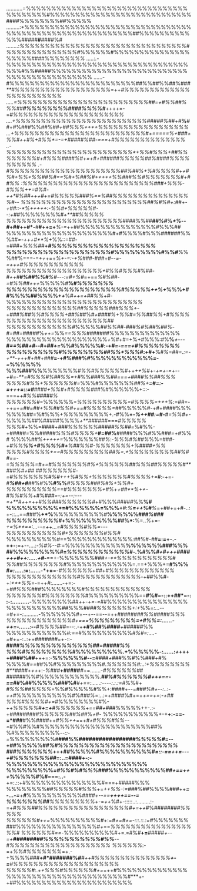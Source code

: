 ...........=%%%%%%%%%%%%%%%%%%%%%%%%%%%%%%%%%%%%%%%%#%%%%%%%%%%%%%%%%%%%%%%%%%%%%####%%%%%%%%##%%%%%
.........:+%%%%%%%%%%%%%%%%%%%%%%%%%%%%%%%%%%%%%%%%%%%%%%%%%%%%%%%%%%##%%%%%%%%%%%%%#####**#**####%#
........:*%%%%%%%%%%%%%%%%%%%%%%%%%%%%%%%%%#%%%%%%%%%%%%%%#*%%%%%%#%%%%%%%%%%%%%%%%%%%%####%%%%*%%%%
.....:.-*%%%%%%%%%%%%%%%%%%%%%%%%%%%%%%%%%%%%%%%#%%#####%%%%%%%%%%%%%%%%%%%%%%%%%%%%%%%%%%%%%%%%%%%%
......-#%%%%%%%%%%%%%%%%%%%%%%%%%##%%##%%##%##*#**#%%%%%%%%%%%%%%%%%%%*=++*#%%%%%%%%%%%%%%%%%%%%%%%%
.....=%%%%%%%%%%%%%%%%%%%%%%%%%%##=+#%%##%%%##**#%%%%%%%%####%%%%#***++++=-=*#%%%%%%%%%%%%%%%%%%%%%%
....+%%%%%%%%%%%%%%%%%%%%%%%%%%#*#*###%##*+#**%**##+#%###%%##%##*+***##%%%*+++**+*%%%%%%%%%%%%%%%%%%
...+%%%%%%%%%%%%%%%%%%%%%%%%%%#+=====*%+**###+%%#++#*%*+#%%*=**-=+**##*###%##*-===+**#%%%%%%%%%%%%%%
..-%%%%%%%%%%%%%%%%%%%%%%%%%*+**%%#*%%%+##%%%%%%%%#+#%%%###*#%#+=+#+**####*##%%%%%##%#*###%%%%%%%%%%
.-#%%%%%%%%%%%%%%%%%%%%%%#**#%##%+%#%%%%#++#%#+*%%*+%%##%#==*%#+*%*##%#+++*++%%###%%#%%%%%%%#*+*##%%
:%%%%%%%%%%%%%%%%%%%%%%%%%%###+%%%-#%%%++=#%#-++*#**%##+++#*+*=#%%%%%###%*==*%##%%%%%%%%%%%%%%%%#*--
%%%%%%%%%%%%%%%%%%%%%%%%%#*#%#*%#+:##+-+*##**::-*%+**++*++***:-%%#+%%%%%#--:+#*#%%%%%%%%#*+**##%%%%%
%%%%%%%%%%%%%%%%%%%%%%%###*#%%##**#*#%*#%*+%*--*#*+##++#*-**#**#++=+***%-=*++##%%%%%%%%%%%%%%%#%%%##
%%%%%%%%%%%%%%%%%%%%%#+#%%%%#%%%######%%%##*=-+++#**%*+%%::=##-=###+*%%%#*#**+*#%%%%%%%%%%%%%%%%%%%%
%%%%%%%%%%%%%%%%%%%%*#%%%%%%%%%#%%#**%%%##%===-=+*+*+=+*%+-=:-+%###-###*+#*--=-=+***++*#%%%%%%%%%%%%
%%%%%%%%%%%%%%%%%%%+#%%#%%%*#%#*#-#++#**#%##%%#**%#---:=#+%#*=+==*%#%##-=#%%##+++*%%%%%#**%#*%%%%%%%
%%%%%%%%%%%%%%%%%%%%%%#%%%%%++%+*%%%+*##*%%%%##%%%%+*+***%#*++=+##%%*+#-%%%%%*%%%%%%%%%%%%%%%%%%%%%%
%%%%%%%%%%%%%%##%%%%%###%%%+*-+*###%##%%#%%%%+##%*##%#*+####%+%%#=%%##%%+#%%%%%%%%%%%%%%%%%%%%%%%%##
%%%%%%%%%%%%%#*%%%%%#*#%%#*#-###*%#%##*%##*%*-*#=##=*###*#*#%*++=*%%***=*=%%%###*##*##%%%%%%%%%%%%%%
%%%%%%%%%%%%%%%%%%%%*+*%*#+*#=+%+#%%%:#%**%*+---*#*==%#*#*+#*--#+##*+=*%%#%%%%%#:-+#*=-===+#%%%%%%%%
%%%%%%%%%%#%%%%%%%%##%%+%%%*#:+#+**%#*%*=##*=.:=-+**-+++#+##*+###**=-+#%###%#%%%%%%%%%%%%*=-=*%%%%%%
%%%###%%**%%%%%%%#*%%#%%%%%*%#++*++%*#+-*+=+-=+--+#=-**=#%%%#%##%%=+*#%%###%%##*===+*###*#%%#***#%%%
%%%%#%%*+%%%%%%#=*%%%#%%%%%%*%##%+**=#=:-=+++=::=#**####+%%#+#%%%%##*#%#%%%%%%+:::-===++*#%%#*####*%
%%%%%%#*=%%%%%%=*%%%%%%%%%%=#%%%%=+++%*:=##=-++=+***=##=##+%%##%%*#+==#%*%%%%=*##%%%%%#-+#+*####*%%%
%%%%*##*=%#%%%+*%%*%%%%%%%+.-#%%**+-*%++##:=#*-**#*=%%#+-*%%%%%##%#*#*###%%%%*+**##*##*#*#===*#%%%%%
%%%#+*%%=####+*###%%%%%%*###*##%%##=*%#%%-+##*###=*%%#*####%%%#%%%%+***#=##%**#####%%%#%%###*=+*#%%#
%%%%*##%+++++=*%%%%%%%##*%*:-*%%%#%##%*%%=###**-+#%%****%%*+#%%%%#*+***%##%%#-*%%%%%%%*+**%####+*%%*
%%%%#%%%%+==#%%%%%%%%%*##%=.+%%%%%%%%%##%##==-=%%%%%=*#+=#%%%%%%%#%+*%%%%%%##%%%##%%%%%#****###%#+##
##%%%%%%*#-=#%%%%%%%#**%#+++%*#%%+***%%%%%%%#%%%%+=*#:-+=-*#**%##+#***##%#%%**#%%***#%%%%###%#%+%%#+
%%%%%%%%%%==#%%%%%%%+#%*+*+##**%++-#%%#%%*+#%#*##=-:+=--:---=+**#++=++#%%###%%%%%%#*+#%%%#####%%**%#
%%%%%%%%%%*=#%%%%%%=%%%+**#:*%**=++%#**%*=+##+=+#-..:+-::...==###%**+*%**%%%%%%%%%%#**%%%%%%##*#%###
%%%%%%%%%%#+*%%%%%%%%%%##%*:**%=..*%*+=*-+=%**==:...--=++...=#%%%%#%%=---%%%%%%%%%%%#+%%%%%%%*#*%%#*
%%%%%%%%%%#==%%%%%%%%%%%%%*:*##%#*-#*#**=:=+-.-++-:=**+--....:-*%#%--#*:=%%%%%%%%%%%%**%%%%%%%###%%%
##%%%%%%%%%#=*%%%%%%%%%%%%#-.*%#%%****#+#*+++*####+++*#++:.....+#*-**==+-%%%%%%%###*+-**%%%%%%%%%%%#
%%##%%%%%%%%#*%%%%%%%%%%%%%=.==+%%%+=**#%%%#*=:.....:*=:......-*+=**=-*#%%%%%%*+*##*+*#%%%%%%%%%%%%%
%%%%%%%%%%%%%%#%%%%%%%%%%%%*-+##%%#-+*:+**%%*=-=++*#*:.......-+=:-+*##%%%*###%%%%%%%%#*%%%%%%%%%%%%%
%%%%%%%#%%%%%%%%*#%%%%%%%%%%==**#%#=-::++##*=-::-:..........-**%%%%%%%%##*++-+=-=*##%%%%%%%%%%%%%%%%
%%%%%%%%%%%##%%%###*#%%%%%%%+:+*%%*=:...--=#+=-:..........-*%%%%%%%#+--+--==--=++####*####%%#####%%%
%%%%%%%%%%%%%#+===**%%%%%%%%%=+#%%=:......-++=-......:--**#%%%%##*=--:.-+***+*#%##%####***+*######%%
%%%%%%%%%%%%#*:==*#%%%%%%%%%%*#%#=:....-=*#+=-:..:++*#######*=+-::-**##*##%%%%%%%%%%%%%%#*#=*#####%%
%%%#%%%%%%%%%*#%%%%%%%%%.+%%%%%%*-:......:+*++++####%##**+++=:-**%%%%%%#--=**####*+*###%%#%%###*+*#%
%%%%#*==*##%%#%%%%%%%%%#.*%%%%%%#:..:+%%%%%%%%#**####+++*+:-*%###***+#####***#*+=.......-*#%%%%%%#*#
*###*###%%#%%%%%%%%%%%%*.****##%#%%%%%%#**++**+==-==*##%##%%%%%###%#***#+==:......:----:.:.:=*#%%#*+
#%%%##%%%%*+%%#%%%%%#%%+:####+--=*###%#+--:..:-++*#%%%%%%%%%%%#%#*##%*=:..:=+####%#+=+***+==+=:-+*##
%%%#%%%%#*+=*#%%%%%%%%#%-++*%%%%%#**+=+**#%%%%%%*+*==##+##*#%%%%%++-.:-+*#########%%%%%%##%#*#%*+#*-
%%%%%%%%%%%+-+**+:-==-=*###**#%%#*###*++*#%%++*==+*#***+#%%%#%%*--=*#%%#%%#%%%%%%%%%%%%%%%%%%%%%%##%
%#%%%%%%%%%*--::-=*%%%%%%%%%#**###%%##########*#######%%%%%#*=--+##%%%%%#*#%#%%%%%%%%%%%%%%%%%%%%%%%
###%%%%%%%*+++##%%%%%#%%%%%%%%%%#*=::-==++=---+#%%%%%%%##*=:..=####*+-:-*%%%%%%%%%%%%%%%%%%%%%%%%%%%
%%%%%%%%%*=#%%#%#%%%###*%%%%%%%%%%%#*#+==+++*%%%%%#%#===:..-+**=:.::+#%%%%%%%%%%%%%%%#===+*###*##%%%
%%%%%%%%#*#%%%%%#%%%*+=*++%%-:=*###%##%%%%###++***=-...-=***+***#***%%%%%%%%%%%#*###+--==**++++==--=
%%%%%%%##**%%%%%%%%%*+-=*++*%#+-:::::..:.........:-=+*#%%%##%%%%%%%%%%%%%%%%%%#+=++*#%###*#####%%%%%
%%%%%%#++=*%%%%%%%%%%#+:=#*+=***#*+=-:::.::.:=*#%%%%%%%###%%%%%%%%%%%%%%%%#*+*==*%%%%%%%%%%%%%%%%%%#
%%%%%%#==-*%%%%%%%%%%#+=.=#%#**+=**#####*+--=+****#########%%%%%%%%%%%#%%***--*#%%%%%%%%%%%%%%%%%%%%
%%%%%%*:-=+*%%#%%%%%%%*=+.-+%%%%###**+#*#######%#**#*++#%%%%%%%%%%%%%%%**+-=**#%%%%%%%%%%%%%%%%%%%%%
%%%%%#*:.+*+%%%#%%%%%%#+=*=++#%%%%%%%%%%%%%%%%%%%%%%%%%%%%%%%%%%%%%%#***+-+##%%%%%%%%%%%%%%%%%%%%%%%

